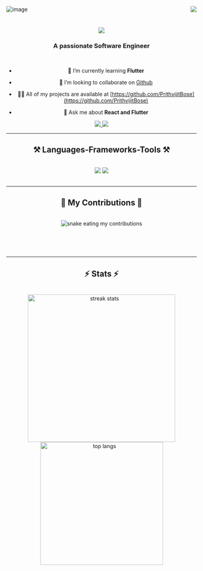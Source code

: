 ![image](https://github.com/PrithvijitBose/Prithvijit-Bose/assets/136217645/00649289-8963-49e3-b363-9587429dc956)<img align="right" src="https://visitor-badge.laobi.icu/badge?page_id=PrithvijitBose.PrithvijitBose" />

<h1 align="center">
    <img src="https://readme-typing-svg.herokuapp.com/?font=Righteous&size=35&center=true&vCenter=true&width=500&height=70&duration=4000&lines=Hi+There!+👋;+I'm+Prithvijit+Bose!;" />
</h1>

<h3 align="center">A passionate Software Engineer</h3>

<br/>

<div align="center">
  
- 🌱 I’m currently learning **Flutter**

- 👯 I’m looking to collaborate on [Github](https://github.com/PrithvijitBose)

- 👨‍💻 All of my projects are available at [https://github.com/PrithvijitBose](https://github.com/PrithvijitBose)

- 💬 Ask me about **React and Flutter**

 </div>
 
<div align="center"> 
  <a href="prithvijitb18@gmail.com">
    <img src="https://img.shields.io/badge/Gmail-333333?style=for-the-badge&logo=gmail&logoColor=red" />
  </a>
  <a href="https://www.linkedin.com/in/prithvijit-bose-44381726b/" target="_blank">
    <img src="https://img.shields.io/badge/LinkedIn-0077B5?style=for-the-badge&logo=linkedin&logoColor=white" target="_blank" />
  </a>

</div>

 <hr/>
 
<h2 align="center">⚒️ Languages-Frameworks-Tools ⚒️</h2>
<br/>
<div align="center">
    <img src="https://skillicons.dev/icons?i=react,bootstrap,html,css,vscode,github,tailwind,git" />
    <img src="https://skillicons.dev/icons?i=nodejs,python,javascript,express,firebase,mongodb,c,java,mysql" /><br>
</div>

<br/>
<hr/>

<div align="center">
  <h2>🐍 My Contributions 🐍</h2>
  <br>
  <img alt="snake eating my contributions" src="" />
  
  <br/><br/><br/>
</div>

<hr/>

<h2 align="center">⚡ Stats ⚡</h2>
<br>
<div align=center>
  <img width=390 src="https://streak-stats.demolab.com/?user=PrithvijitBose&count_private=true&theme=react&border_radius=10" alt="streak stats"/>
    
  <br/>
 
  <img width=325 align="center" src="https://github-readme-stats.vercel.app/api/top-langs/?username=PrithvijitBose&hide=HTML&langs_count=8&layout=compact&theme=react&border_radius=10&size_weight=0.5&count_weight=0.5&exclude_repo=github-readme-stats" alt="top langs" />
</div>




